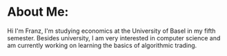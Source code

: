 # About Me:
Hi I'm Franz, I'm studying economics at the University of Basel in my fifth semester. Besides university, I am very interested in computer science and am currently working on learning the basics of algorithmic trading. 







